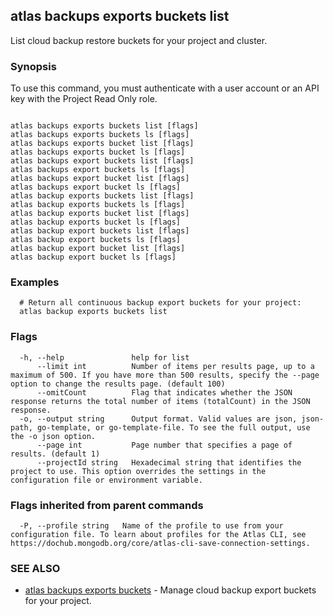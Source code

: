 ## atlas backups exports buckets list

List cloud backup restore buckets for your project and cluster.


### Synopsis

To use this command, you must authenticate with a user account or an API key with the Project Read Only role.



```

atlas backups exports buckets list [flags]
atlas backups exports buckets ls [flags]
atlas backups exports bucket list [flags]
atlas backups exports bucket ls [flags]
atlas backups export buckets list [flags]
atlas backups export buckets ls [flags]
atlas backups export bucket list [flags]
atlas backups export bucket ls [flags]
atlas backup exports buckets list [flags]
atlas backup exports buckets ls [flags]
atlas backup exports bucket list [flags]
atlas backup exports bucket ls [flags]
atlas backup export buckets list [flags]
atlas backup export buckets ls [flags]
atlas backup export bucket list [flags]
atlas backup export bucket ls [flags]
```

### Examples

```
  # Return all continuous backup export buckets for your project:
  atlas backup exports buckets list
```


### Flags

```
  -h, --help               help for list
      --limit int          Number of items per results page, up to a maximum of 500. If you have more than 500 results, specify the --page option to change the results page. (default 100)
      --omitCount          Flag that indicates whether the JSON response returns the total number of items (totalCount) in the JSON response.
  -o, --output string      Output format. Valid values are json, json-path, go-template, or go-template-file. To see the full output, use the -o json option.
      --page int           Page number that specifies a page of results. (default 1)
      --projectId string   Hexadecimal string that identifies the project to use. This option overrides the settings in the configuration file or environment variable.

```


### Flags inherited from parent commands

```
  -P, --profile string   Name of the profile to use from your configuration file. To learn about profiles for the Atlas CLI, see https://dochub.mongodb.org/core/atlas-cli-save-connection-settings.

```

### SEE ALSO


* [atlas backups exports buckets](atlas_backups_exports_buckets.md)	- Manage cloud backup export buckets for your project.



